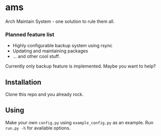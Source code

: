 # ams
Arch Maintain System - one solution to rule them all.

### Planned feature list
* Highly configurable backup system using rsync
* Updating and maintaining packages
* ... and other cool stuff.

Currently only backup feature is implemented. Maybe you want to help?

## Installation
Clone this repo and you already rock.

## Using
Make your own `config.py` using `example_config.py` as an example.
    Run `run.py -h` for available options.
